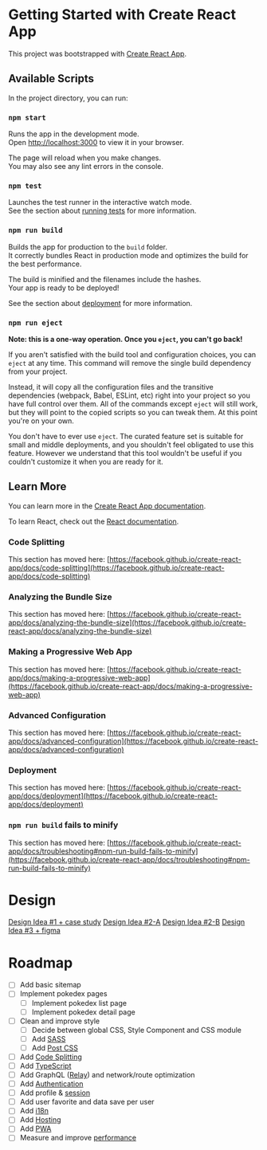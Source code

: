 # Getting Started with Create React App

This project was bootstrapped with [Create React App](https://github.com/facebook/create-react-app).

## Available Scripts

In the project directory, you can run:

### `npm start`

Runs the app in the development mode.\
Open [http://localhost:3000](http://localhost:3000) to view it in your browser.

The page will reload when you make changes.\
You may also see any lint errors in the console.

### `npm test`

Launches the test runner in the interactive watch mode.\
See the section about [running tests](https://facebook.github.io/create-react-app/docs/running-tests) for more information.

### `npm run build`

Builds the app for production to the `build` folder.\
It correctly bundles React in production mode and optimizes the build for the best performance.

The build is minified and the filenames include the hashes.\
Your app is ready to be deployed!

See the section about [deployment](https://facebook.github.io/create-react-app/docs/deployment) for more information.

### `npm run eject`

**Note: this is a one-way operation. Once you `eject`, you can't go back!**

If you aren't satisfied with the build tool and configuration choices, you can `eject` at any time. This command will remove the single build dependency from your project.

Instead, it will copy all the configuration files and the transitive dependencies (webpack, Babel, ESLint, etc) right into your project so you have full control over them. All of the commands except `eject` will still work, but they will point to the copied scripts so you can tweak them. At this point you're on your own.

You don't have to ever use `eject`. The curated feature set is suitable for small and middle deployments, and you shouldn't feel obligated to use this feature. However we understand that this tool wouldn't be useful if you couldn't customize it when you are ready for it.

## Learn More

You can learn more in the [Create React App documentation](https://facebook.github.io/create-react-app/docs/getting-started).

To learn React, check out the [React documentation](https://reactjs.org/).

### Code Splitting

This section has moved here: [https://facebook.github.io/create-react-app/docs/code-splitting](https://facebook.github.io/create-react-app/docs/code-splitting)

### Analyzing the Bundle Size

This section has moved here: [https://facebook.github.io/create-react-app/docs/analyzing-the-bundle-size](https://facebook.github.io/create-react-app/docs/analyzing-the-bundle-size)

### Making a Progressive Web App

This section has moved here: [https://facebook.github.io/create-react-app/docs/making-a-progressive-web-app](https://facebook.github.io/create-react-app/docs/making-a-progressive-web-app)

### Advanced Configuration

This section has moved here: [https://facebook.github.io/create-react-app/docs/advanced-configuration](https://facebook.github.io/create-react-app/docs/advanced-configuration)

### Deployment

This section has moved here: [https://facebook.github.io/create-react-app/docs/deployment](https://facebook.github.io/create-react-app/docs/deployment)

### `npm run build` fails to minify

This section has moved here: [https://facebook.github.io/create-react-app/docs/troubleshooting#npm-run-build-fails-to-minify](https://facebook.github.io/create-react-app/docs/troubleshooting#npm-run-build-fails-to-minify)


# Design

[Design Idea #1 + case study](https://www.behance.net/gallery/158115601/Pokedex-App-Case-Study)
[Design Idea #2-A](https://dribbble.com/shots/6545819-Pokedex-App)
[Design Idea #2-B](https://dribbble.com/shots/6563578-Pokedex-App-Animation)
[Design Idea #3 + figma](https://www.figma.com/community/file/1202971127473077147)

# Roadmap

- [ ] Add basic sitemap
- [ ] Implement pokedex pages
  - [ ] Implement pokedex list page
  - [ ] Implement pokedex detail page
- [ ] Clean and improve style
  - [ ] Decide between global CSS, Style Component and CSS module
  - [ ] Add [SASS](https://create-react-app.dev/docs/adding-a-sass-stylesheet)
  - [ ] Add [Post CSS](https://create-react-app.dev/docs/post-processing-css)
- [ ] Add [Code Splitting](https://create-react-app.dev/docs/code-splitting)
- [ ] Add [TypeScript](https://create-react-app.dev/docs/adding-typescript)
- [ ] Add GraphQL ([Relay](https://create-react-app.dev/docs/adding-relay)) and network/route optimization
- [ ] Add [Authentication](https://dev.to/hramonpereira/how-to-manage-user-authentication-in-reactjs-nextjs-vuejs-and-nuxtjs-using-clerk-136l?context=digest)
- [ ] Add profile & [session](https://www.sitepoint.com/react-cookies-sessions/)
- [ ] Add user favorite and data save per user
- [ ] Add [i18n](https://lokalise.com/blog/react-i18n-intl/)
- [ ] Add [Hosting](https://create-react-app.dev/docs/deployment)
- [ ] Add [PWA](https://create-react-app.dev/docs/making-a-progressive-web-app)
- [ ] Measure and improve [performance](https://create-react-app.dev/docs/measuring-performance)
